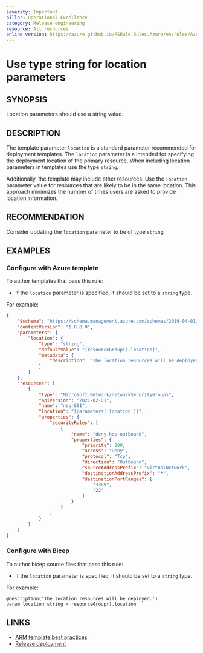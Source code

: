 ```yaml
---
severity: Important
pillar: Operational Excellence
category: Release engineering
resource: All resources
online version: https://azure.github.io/PSRule.Rules.Azure/en/rules/Azure.Template.LocationType/
---
```


# Use type string for location parameters

## SYNOPSIS

Location parameters should use a string value.

## DESCRIPTION

The template parameter `location` is a standard parameter recommended for deployment templates.
The `location` parameter is a intended for specifying the deployment location of the primary resource.
When including location parameters in templates use the type `string`.

Additionally, the template may include other resources.
Use the `location` parameter value for resources that are likely to be in the same location.
This approach minimizes the number of times users are asked to provide location information.

## RECOMMENDATION

Consider updating the `location` parameter to be of type `string`.

## EXAMPLES

### Configure with Azure template

To author templates that pass this rule:

- If the `location` parameter is specified, it should be set to a `string` type.

For example:

```json
{
    "$schema": "https://schema.management.azure.com/schemas/2019-04-01/deploymentTemplate.json#",
    "contentVersion": "1.0.0.0",
    "parameters": {
        "location": {
            "type": "string",
            "defaultValue": "[resourceGroup().location]",
            "metadata": {
                "description": "The location resources will be deployed."
            }
        }
    },
    "resources": [
        {
            "type": "Microsoft.Network/networkSecurityGroups",
            "apiVersion": "2021-02-01",
            "name": "nsg-001",
            "location": "[parameters('location')]",
            "properties": {
                "securityRules": [
                    {
                        "name": "deny-hop-outbound",
                        "properties": {
                            "priority": 200,
                            "access": "Deny",
                            "protocol": "Tcp",
                            "direction": "Outbound",
                            "sourceAddressPrefix": "VirtualNetwork",
                            "destinationAddressPrefix": "*",
                            "destinationPortRanges": [
                                "3389",
                                "22"
                            ]
                        }
                    }
                ]
            }
        }
    ]
}
```

### Configure with Bicep

To author bicep source files that pass this rule:

- If the `location` parameter is specified, it should be set to a `string` type.

For example:

```bicep
@description('The location resources will be deployed.')
param location string = resourceGroup().location
```

## LINKS

- [ARM template best practices](https://docs.microsoft.com/azure/azure-resource-manager/templates/template-best-practices#location-recommendations-for-parameters)
- [Release deployment](https://learn.microsoft.com/azure/architecture/framework/devops/release-engineering-cd#automation)
